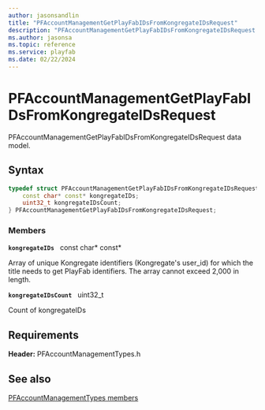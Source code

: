 ```yaml
---
author: jasonsandlin
title: "PFAccountManagementGetPlayFabIDsFromKongregateIDsRequest"
description: "PFAccountManagementGetPlayFabIDsFromKongregateIDsRequest data model."
ms.author: jasonsa
ms.topic: reference
ms.service: playfab
ms.date: 02/22/2024
---
```


# PFAccountManagementGetPlayFabIDsFromKongregateIDsRequest  

PFAccountManagementGetPlayFabIDsFromKongregateIDsRequest data model.  

## Syntax  
  
```cpp
typedef struct PFAccountManagementGetPlayFabIDsFromKongregateIDsRequest {  
    const char* const* kongregateIDs;  
    uint32_t kongregateIDsCount;  
} PFAccountManagementGetPlayFabIDsFromKongregateIDsRequest;  
```
  
### Members  
  
**`kongregateIDs`** &nbsp; const char* const*  
  
Array of unique Kongregate identifiers (Kongregate's user_id) for which the title needs to get PlayFab identifiers. The array cannot exceed 2,000 in length.
  
**`kongregateIDsCount`** &nbsp; uint32_t  
  
Count of kongregateIDs
  
  
## Requirements  
  
**Header:** PFAccountManagementTypes.h
  
## See also  
[PFAccountManagementTypes members](../pfaccountmanagementtypes_members.md)  

  
  
